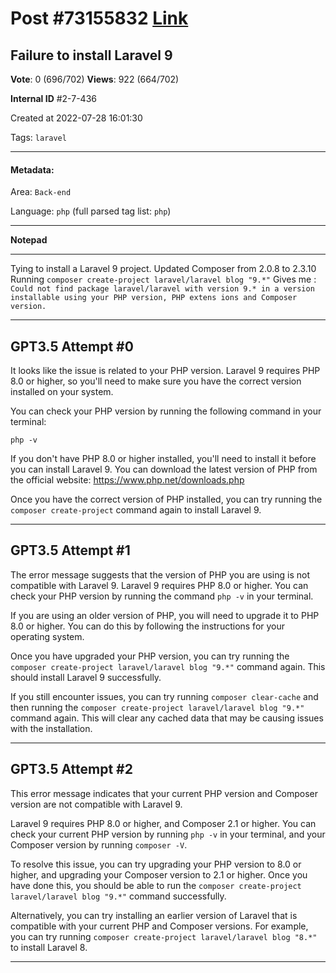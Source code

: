 
# Post \#73155832 [Link](https://stackoverflow.com/questions/73155832/)

## Failure to install Laravel 9

**Vote**: 0 (696/702) **Views**: 922 (664/702) 

**Internal ID** \#2-7-436

Created at 2022-07-28 16:01:30

Tags: `laravel`

----------

#### Metadata:

Area: `Back-end`

Language: `php` (full parsed tag list: `php`)

----------

**Notepad**


----------

Tying to install a Laravel 9 project.
Updated Composer from 2.0.8 to 2.3.10
Running `composer create-project laravel/laravel blog "9.*"`
Gives me : `Could not find package laravel/laravel with version 9.* in a version installable using your PHP version, PHP extens ions and Composer version.`


----------
        
## GPT3.5 Attempt \#0

It looks like the issue is related to your PHP version. Laravel 9 requires PHP 8.0 or higher, so you'll need to make sure you have the correct version installed on your system.

You can check your PHP version by running the following command in your terminal:

```
php -v
```

If you don't have PHP 8.0 or higher installed, you'll need to install it before you can install Laravel 9. You can download the latest version of PHP from the official website: https://www.php.net/downloads.php

Once you have the correct version of PHP installed, you can try running the `composer create-project` command again to install Laravel 9.

--------

## GPT3.5 Attempt \#1

The error message suggests that the version of PHP you are using is not compatible with Laravel 9. Laravel 9 requires PHP 8.0 or higher. You can check your PHP version by running the command `php -v` in your terminal.

If you are using an older version of PHP, you will need to upgrade it to PHP 8.0 or higher. You can do this by following the instructions for your operating system.

Once you have upgraded your PHP version, you can try running the `composer create-project laravel/laravel blog "9.*"` command again. This should install Laravel 9 successfully.

If you still encounter issues, you can try running `composer clear-cache` and then running the `composer create-project laravel/laravel blog "9.*"` command again. This will clear any cached data that may be causing issues with the installation.

--------

## GPT3.5 Attempt \#2

This error message indicates that your current PHP version and Composer version are not compatible with Laravel 9. 

Laravel 9 requires PHP 8.0 or higher, and Composer 2.1 or higher. You can check your current PHP version by running `php -v` in your terminal, and your Composer version by running `composer -V`.

To resolve this issue, you can try upgrading your PHP version to 8.0 or higher, and upgrading your Composer version to 2.1 or higher. Once you have done this, you should be able to run the `composer create-project laravel/laravel blog "9.*"` command successfully.

Alternatively, you can try installing an earlier version of Laravel that is compatible with your current PHP and Composer versions. For example, you can try running `composer create-project laravel/laravel blog "8.*"` to install Laravel 8.

--------
